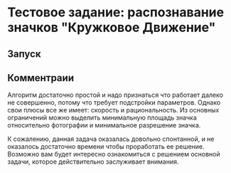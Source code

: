 # Тестовое задание: распознавание значков "Кружковое Движение"

## Запуск


## Комментраии
Алгоритм достаточно простой и надо признаться что работает далеко не совершенно, потому что требует подстройки параметров. Однако свои плюсы все же имеет: скорость и рациональность. Из основных ограничений можно выделить минимальную площадь значка относительно фотографии и минимальное разрешение значка.

К сожалению, данная задача оказалась довольно спонтанной, и не оказалось достаточно времени чтобы проработать ее решение. Возможно вам будет интересно ознакомиться с решением основной задачи, которое действительно заслуживает внимания.

